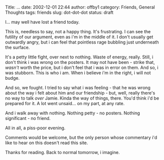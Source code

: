 Title: ...
date: 2002-12-01 22:44
author: offby1
category: Friends, General Thoughts
tags: friends
slug: dot-dot-dot
status: draft

I\... may well have lost a friend today.

This is, needless to say, not a happy thing. It's frustrating. I can see the futility of our argument, even as i'm in the middle of it. I don't usually get outwardly angry, but i can feel that pointless rage bubbling just underneath the surface.

It's a petty little fight, over next to nothing. Waste of energy, really. Still, i don't think i was wrong on the posters. It may not have been - strike that, *wasn't* worth the price, but i don't feel that i was in error on them. And so, i was stubborn. This is who i am. When i believe i'm in the right, i will not budge.

And so, we fought. I tried to say what i was feeling - that he was wrong about the way i felt about him and our friendship - but, well, really there's no way to talk *over* Jamie. Kinda the way of things, there. You'd think i'd be prepared for it. A lot went unsaid\... on my part, at any rate.

And i walk away with nothing. Nothing petty - no posters. Nothing significant - no friend.

All in all, a piss-poor evening.

Comments would be welcome, but the only person whose commentary i'd like to hear on this doesn't read this site.

Thanks for reading. Back to normal tomorrow, i imagine.
